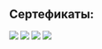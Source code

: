 ## Сертефикаты:
<img src="https://udemy-certificate.s3.amazonaws.com/image/UC-b71b1126-684c-4dd0-943f-818e61d9bec5.jpg?v=1667583302000">
<img src="https://udemy-certificate.s3.amazonaws.com/image/UC-c74d5391-3878-44cf-b305-e8819e9d819e.jpg?v=1667586516000">
<img src="https://udemy-certificate.s3.amazonaws.com/image/UC-9a793d32-089c-4949-86bd-13f4c90dfd76.jpg?v=1667586516000">
<img src="https://udemy-certificate.s3.amazonaws.com/image/UC-8839a171-c717-4703-8795-4aefcf274000.jpg?v=1672330544000">
